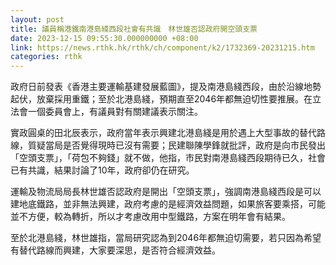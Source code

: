 ```yaml
---
layout: post
title: 議員稱港鐵南港島綫西段社會有共識　林世雄否認政府開空頭支票
date: 2023-12-15 09:55:30.000000000 +08:00
link: https://news.rthk.hk/rthk/ch/component/k2/1732369-20231215.htm
categories: rthk
---
```


政府日前發表《香港主要運輸基建發展藍圖》，提及南港島綫西段，由於沿線地勢起伏，放棄採用重鐵；至於北港島綫，預期直至2046年都無迫切性要推展。在立法會一個委員會上，有議員對有關建議表示關注。

實政圓桌的田北辰表示，政府當年表示興建北港島綫是用於遇上大型事故的替代路線，質疑當局是否覺得現時已沒有需要；民建聯陳學鋒就批評，政府是向市民發出「空頭支票」，「荷包不夠錢」就不做，他指，市民對南港島綫西段期待已久，社會已有共識，結果討論了10年，政府卻仍在研究。

運輸及物流局局長林世雄否認政府是開出「空頭支票」，強調南港島綫西段是可以建地底鐵路，並非無法興建，政府考慮的是經濟效益問題，如果旅客要乘搭，可能並不方便，較為轉折，所以才考慮改用中型鐵路，方案在明年會有結果。

至於北港島綫，林世雄指，當局研究認為到2046年都無迫切需要，若只因為希望有替代路線而興建，大家要深思，是否符合經濟效益。
